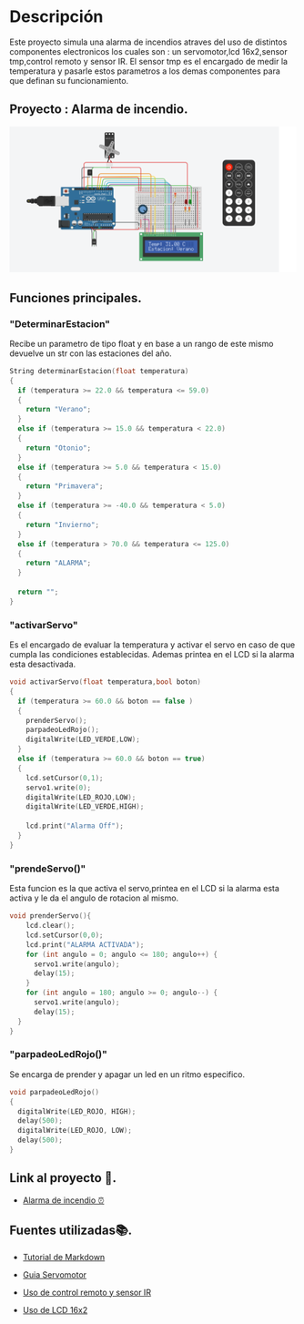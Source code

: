 # Descripción

Este proyecto simula una alarma de incendios atraves del uso de distintos componentes electronicos los cuales son : un servomotor,lcd 16x2,sensor tmp,control remoto y sensor IR.
El sensor tmp es el encargado de medir la temperatura y pasarle estos parametros a los demas componentes para que definan su funcionamiento.

## Proyecto : Alarma de incendio.


![visual](img/tinkercad.png)
## Funciones principales.


### "DeterminarEstacion"
Recibe un parametro de tipo float y en base a un rango de este mismo devuelve un str con las estaciones del año.

```C++
String determinarEstacion(float temperatura)
{
  if (temperatura >= 22.0 && temperatura <= 59.0)
  {
    return "Verano";
  }
  else if (temperatura >= 15.0 && temperatura < 22.0)
  {
    return "Otonio";
  }
  else if (temperatura >= 5.0 && temperatura < 15.0)
  {
    return "Primavera";
  }
  else if (temperatura >= -40.0 && temperatura < 5.0)
  {
    return "Invierno";
  }
  else if (temperatura > 70.0 && temperatura <= 125.0)
  {
    return "ALARMA";
  }

  return "";
}
```

### "activarServo"
Es el encargado de evaluar la temperatura y activar el servo en caso de que cumpla las condiciones establecidas.
Ademas printea en el LCD si la alarma esta desactivada.
```C++
void activarServo(float temperatura,bool boton)
{
  if (temperatura >= 60.0 && boton == false )
  {
    prenderServo();
    parpadeoLedRojo();
    digitalWrite(LED_VERDE,LOW);
  }
  else if (temperatura >= 60.0 && boton == true)
  {
    lcd.setCursor(0,1);
    servo1.write(0);
    digitalWrite(LED_ROJO,LOW);
    digitalWrite(LED_VERDE,HIGH);
    
    lcd.print("Alarma Off");
  }
}
```

### "prendeServo()"

Esta funcion es la que activa el servo,printea en el LCD si la alarma esta activa y le da el angulo de rotacion al mismo.
```C++
void prenderServo(){
    lcd.clear();
    lcd.setCursor(0,0);
    lcd.print("ALARMA ACTIVADA");
    for (int angulo = 0; angulo <= 180; angulo++) {
      servo1.write(angulo);  
      delay(15);  
    }
    for (int angulo = 180; angulo >= 0; angulo--) {
      servo1.write(angulo);  
      delay(15);  
  }
}
```

### "parpadeoLedRojo()"
Se encarga de prender y apagar un led en un ritmo especifico.
```C++
void parpadeoLedRojo()
{
  digitalWrite(LED_ROJO, HIGH);  
  delay(500);                  
  digitalWrite(LED_ROJO, LOW);   
  delay(500);   
} 
```
## Link al proyecto 🤗.
* [Alarma de incendio ⏰](https://www.tinkercad.com/things/iD6aWTVq75a-juanas-martin-adrian-2do-parcial-practico-spd/editel?sharecode=_wAGJURQDfbk7mEMUJhGgWImyC0HZlg79BOtmoUX8Y4)


## Fuentes utilizadas📚.
* [Tutorial de Markdown](https://www.youtube.com/watch?v=oxaH9CFpeEE&t=205s)

* [Guia Servomotor](https://naylampmechatronics.com/blog/33_tutorial-uso-de-servomotores-con-arduino.html)

* [Uso de control remoto y sensor IR](https://www.youtube.com/watch?v=gPmsGyOuowI&t=1279s)

* [Uso de LCD 16x2](https://www.youtube.com/watch?v=JEZiHQY-JPI)
